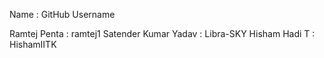 Name                 : GitHub Username

Ramtej Penta         : ramtej1
Satender Kumar Yadav : Libra-SKY
Hisham Hadi T        : HishamIITK
